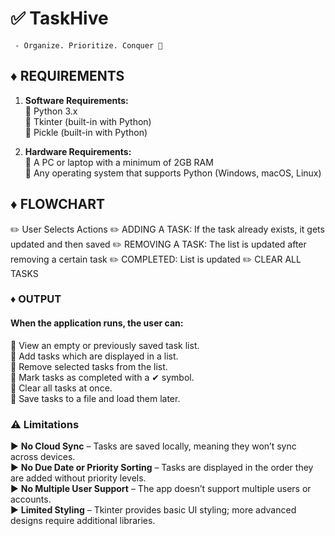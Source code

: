 # :white_check_mark: TaskHive
     - Organize. Prioritize. Conquer 🚀

## :diamonds: **REQUIREMENTS**  
1. **Software Requirements:**  
   :pushpin: Python 3.x  
   :pushpin: Tkinter (built-in with Python)  
   :pushpin: Pickle (built-in with Python)  

2. **Hardware Requirements:**  
   :pushpin: A PC or laptop with a minimum of 2GB RAM  
   :pushpin: Any operating system that supports Python (Windows, macOS, Linux)  

## :diamonds: **FLOWCHART**

:pencil2: User Selects Actions
:pencil2: ADDING A TASK: If the task already exists, it gets updated and then saved
:pencil2: REMOVING A TASK: The list is updated after removing a certain task
:pencil2: COMPLETED: List is updated
:pencil2: CLEAR ALL TASKS


### :diamonds: **OUTPUT**  
#### **When the application runs, the user can:**
:gem: View an empty or previously saved task list.  
:gem: Add tasks which are displayed in a list.  
:gem: Remove selected tasks from the list.  
:gem: Mark tasks as completed with a ✔ symbol.  
:gem: Clear all tasks at once.  
:gem: Save tasks to a file and load them later.  


### :warning: **Limitations**  
:arrow_forward: **No Cloud Sync** – Tasks are saved locally, meaning they won’t sync across devices.  
:arrow_forward: **No Due Date or Priority Sorting** – Tasks are displayed in the order they are added without priority levels.  
:arrow_forward: **No Multiple User Support** – The app doesn’t support multiple users or accounts.  
:arrow_forward: **Limited Styling** – Tkinter provides basic UI styling; more advanced designs require additional libraries.  
